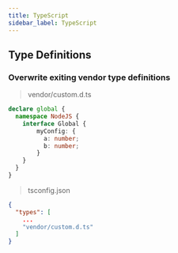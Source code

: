 ```yaml
---
title: TypeScript
sidebar_label: TypeScript
---
```


## Type Definitions

### Overwrite exiting vendor type definitions

> vendor/custom.d.ts

```typescript
declare global {
  namespace NodeJS {
    interface Global {
        myConfig: {
          a: number;
          b: number;
        }
    }
  }
}
```

> tsconfig.json

```json
{
  "types": [
    ...
    "vendor/custom.d.ts"
  ]
}
```
